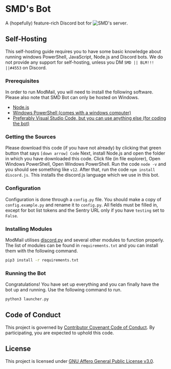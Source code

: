 # SMD's Bot

A (hopefully) feature-rich Discord bot for ![SMD's server](https://discord.gg/6D7YCrrHUz).


## Self-Hosting

This self-hosting guide requires you to have some basic knowledge about running windows PowerShell, JavaScript, Node.js and Discord bots. We do not provide any support for self-hosting, unless you DM `SMD || BLM!!! ||#4553` on Discord.

### Prerequisites

In order to run ModMail, you will need to install the following software. Please also note that SMD Bot can only be hosted on Windows.

- [Node.js](https://nodejs.org/en/)
- [Windows PowerShell (comes with a windows computer)](https://docs.microsoft.com/en-us/windows-server/administration/windows-commands/powershell)
- [Preferably Visual Studio Code, but you can use anything else (for coding the bot)](https://code.visualstudio.com/)

### Getting the Sources

Please download this code (if you have not already) by clicking that green button that says `[down arrow] Code` Next, install Node.js and open the folder in which you have downloaded this code. Click file (in file explorer), Open Windows PowerShell, Open Windows PowerShell. Run the code `node -v` and you should see something like `v12`. After that, run the code `npm install discord.js`. This installs the discord.js language which we use in this bot.

### Configuration

Configuration is done through a `config.py` file. You should make a copy of `config.example.py` and rename it to `config.py`. All fields must be filled in, except for bot list tokens and the Sentry URL only if you have `testing` set to `False`.

### Installing Modules

ModMail utilises [discord.py](https://github.com/Rapptz/discord.py) and several other modules to function properly. The list of modules can be found in `requirements.txt` and you can install them with the following command.

```sh
pip3 install -r requirements.txt
```

### Running the Bot

Congratulations! You have set up everything and you can finally have the bot up and running. Use the following command to run.

```sh
python3 launcher.py
```

## Code of Conduct

This project is governed by [Contributor Covenant Code of Conduct](https://github.com/chamburr/modmail/blob/master/CODE_OF_CONDUCT.md). By participating, you are expected to uphold this code.

## License

This project is licensed under [GNU Affero General Public License v3.0](https://github.com/chamburr/modmail/blob/master/LICENSE).
